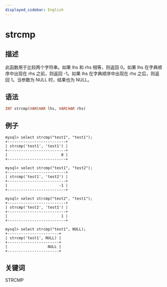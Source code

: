 ```yaml
---
displayed_sidebar: English
---
```


# strcmp

## 描述

此函数用于比较两个字符串。如果 lhs 和 rhs 相等，则返回 0。如果 lhs 在字典顺序中出现在 rhs 之前，则返回 -1。如果 lhs 在字典顺序中出现在 rhs 之后，则返回 1。当参数为 NULL 时，结果也为 NULL。

## 语法

```Haskell
INT strcmp(VARCHAR lhs, VARCHAR rhs)
```

## 例子

```Plain Text
mysql> select strcmp("test1", "test1");
+--------------------------+
| strcmp('test1', 'test1') |
+--------------------------+
|                        0 |
+--------------------------+

mysql> select strcmp("test1", "test2");
+--------------------------+
| strcmp('test1', 'test2') |
+--------------------------+
|                       -1 |
+--------------------------+

mysql> select strcmp("test2", "test1");
+--------------------------+
| strcmp('test2', 'test1') |
+--------------------------+
|                        1 |
+--------------------------+

mysql> select strcmp("test1", NULL);
+-----------------------+
| strcmp('test1', NULL) |
+-----------------------+
|                  NULL |
+-----------------------+
```

## 关键词

STRCMP
